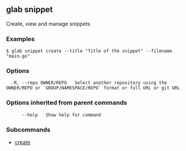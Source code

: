 ## glab snippet

Create, view and manage snippets

### Examples

```
$ glab snippet create --title "Title of the snippet" --filename "main.go"

```

### Options

```
  -R, --repo OWNER/REPO   Select another repository using the OWNER/REPO or `GROUP/NAMESPACE/REPO` format or full URL or git URL
```

### Options inherited from parent commands

```
      --help   Show help for command
```

### Subcommands

- [create](create.md)

